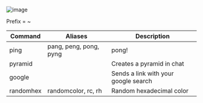 #  
![image](https://user-images.githubusercontent.com/94239373/141654044-cad95f96-1953-42aa-8bf0-270efd632e47.png)


Prefix = ~

| Command  | Aliases | Description
| --- | --- | --- |
| ping | pang, peng, pong, pyng | pong! |
| pyramid | | Creates a pyramid in chat |
| google | | Sends a link with your google search |
| randomhex | randomcolor, rc, rh | Random hexadecimal color |
